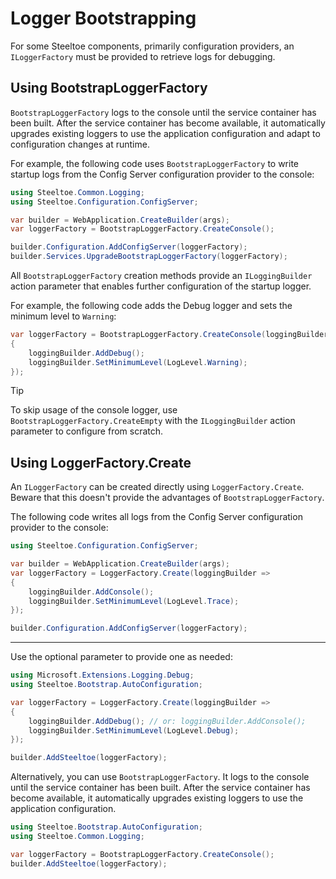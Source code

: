 # Logger Bootstrapping

For some Steeltoe components, primarily configuration providers, an `ILoggerFactory` must be provided to retrieve logs for debugging.

## Using BootstrapLoggerFactory

`BootstrapLoggerFactory`  logs to the console until the service container has been built.
After the service container has become available, it automatically upgrades existing loggers to use
the application configuration and adapt to configuration changes at runtime.

For example, the following code uses `BootstrapLoggerFactory` to write startup logs from the Config Server configuration provider to the console:

```csharp
using Steeltoe.Common.Logging;
using Steeltoe.Configuration.ConfigServer;

var builder = WebApplication.CreateBuilder(args);
var loggerFactory = BootstrapLoggerFactory.CreateConsole();

builder.Configuration.AddConfigServer(loggerFactory);
builder.Services.UpgradeBootstrapLoggerFactory(loggerFactory);
```

All `BootstrapLoggerFactory` creation methods provide an `ILoggingBuilder` action parameter that enables further configuration of the startup logger.

For example, the following code adds the Debug logger and sets the minimum level to `Warning`:

```csharp
var loggerFactory = BootstrapLoggerFactory.CreateConsole(loggingBuilder =>
{
    loggingBuilder.AddDebug();
    loggingBuilder.SetMinimumLevel(LogLevel.Warning);
});
```

> [!TIP]
> To skip usage of the console logger, use `BootstrapLoggerFactory.CreateEmpty`
> with the `ILoggingBuilder` action parameter to configure from scratch.

## Using LoggerFactory.Create

An `ILoggerFactory` can be created directly using `LoggerFactory.Create`.
Beware that this doesn't provide the advantages of `BootstrapLoggerFactory`.

The following code writes all logs from the Config Server configuration provider to the console:

```csharp
using Steeltoe.Configuration.ConfigServer;

var builder = WebApplication.CreateBuilder(args);
var loggerFactory = LoggerFactory.Create(loggingBuilder =>
{
    loggingBuilder.AddConsole();
    loggingBuilder.SetMinimumLevel(LogLevel.Trace);
});

builder.Configuration.AddConfigServer(loggerFactory);
```

---


Use the optional parameter to provide one as needed:

```csharp
using Microsoft.Extensions.Logging.Debug;
using Steeltoe.Bootstrap.AutoConfiguration;

var loggerFactory = LoggerFactory.Create(loggingBuilder =>
{
    loggingBuilder.AddDebug(); // or: loggingBuilder.AddConsole();
    loggingBuilder.SetMinimumLevel(LogLevel.Debug);
});

builder.AddSteeltoe(loggerFactory);
```

Alternatively, you can use `BootstrapLoggerFactory`. It logs to the console until the service container has been built.
After the service container has become available, it automatically upgrades existing loggers to use the application configuration.

```csharp
using Steeltoe.Bootstrap.AutoConfiguration;
using Steeltoe.Common.Logging;

var loggerFactory = BootstrapLoggerFactory.CreateConsole();
builder.AddSteeltoe(loggerFactory);
```
